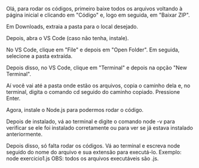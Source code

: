 Olá, para rodar os códigos, primeiro baixe todos os arquivos voltando à página inicial e clicando em "Código" e, logo em seguida, em "Baixar ZIP".

Em Downloads, extraia a pasta para o local desejado.

Depois, abra o VS Code (caso não tenha, instale).

No VS Code, clique em "File" e depois em "Open Folder". Em seguida, selecione a pasta extraída.

Depois disso, no VS Code, clique em "Terminal" e depois na opção "New Terminal".

Aí você vai até a pasta onde estão os arquivos, copia o caminho dela e, no terminal, digita o comando cd seguido do caminho copiado. Pressione Enter.

Agora, instale o Node.js para podermos rodar o código.

Depois de instalado, vá ao terminal e digite o comando node -v para verificar se ele foi instalado corretamente ou para ver se já estava instalado anteriormente.

Depois disso, só falta rodar os códigos. Vá ao terminal e escreva node seguido do nome do arquivo e sua extensão para executá-lo.
Exemplo: node exercicio1.js
OBS: todos os arquivos executáveis são .js.
